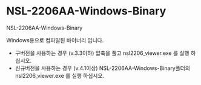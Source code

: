 # NSL-2206AA-Windows-Binary
NSL-2206AA-Windows-Binary

Windows용으로 컴파일된 바이너리 입니다.
- 구버전을 사용하는 경우 (v.3.3이하) 압축을 풀고 nsl2206_viewer.exe 를 실행 하십시오.
- 신규버전을 사용하는 경우 (v.4.1이상) NSL-2206AA-Windows-Binary폴더의 nsl2206_viewer.exe 를 실행 하십시오.
